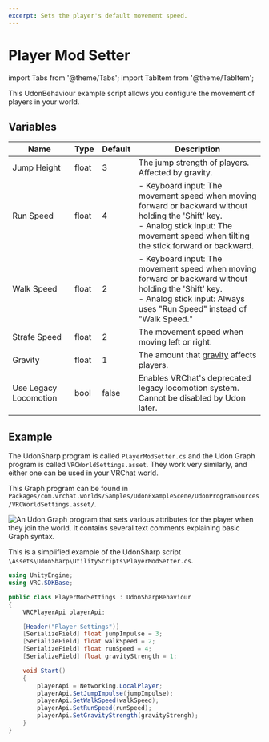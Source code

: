 ```yaml
---
excerpt: Sets the player's default movement speed.
---
```

# Player Mod Setter

import Tabs from '@theme/Tabs';
import TabItem from '@theme/TabItem';

This UdonBehaviour example script allows you configure the movement of players in your world.

## Variables

| Name                  | Type  | Default | Description                                                                                                                                                                                     |
| --------------------- | ----- | ------- | ----------------------------------------------------------------------------------------------------------------------------------------------------------------------------------------------- |
| Jump Height           | float | 3       | The jump strength of players. Affected by gravity.                                                                                                                                              |
| Run Speed             | float | 4       | - Keyboard input: The movement speed when moving forward or backward without holding the 'Shift' key.<br />- Analog stick input: The movement speed when tilting the stick forward or backward. |
| Walk Speed            | float | 2       | - Keyboard input: The movement speed when moving forward or backward without holding the 'Shift' key.<br />- Analog stick input: Always uses "Run Speed" instead of "Walk Speed."               |
| Strafe Speed          | float | 2       | The movement speed when moving left or right.                                                                                                                                                   |
| Gravity               | float | 1       | The amount that [gravity](https://docs.unity3d.com/ScriptReference/Physics-gravity.html) affects players.                                                                                       |
| Use Legacy Locomotion | bool  | false   | Enables VRChat's deprecated legacy locomotion system. Cannot be disabled by Udon later.                                                                                                         |

## Example

The UdonSharp program is called `PlayerModSetter.cs` and the Udon Graph program is called `VRCWorldSettings.asset`. They work very similarly, and either one can be used in your VRChat world.

<Tabs groupId="udon-compiler-language">
<TabItem value="graph" label="Udon Graph">

This Graph program can be found in `Packages/com.vrchat.worlds/Samples/UdonExampleScene/UdonProgramSources/VRCWorldSettings.asset/`.

![An Udon Graph program that sets various attributes for the player when they join the world. It contains several text comments explaining basic Graph syntax.](/img/worlds/udon/examples/vrcworldsettings.png)

</TabItem>
<TabItem value="cs" label="UdonSharp">

This is a simplified example of the UdonSharp script `\Assets\UdonSharp\UtilityScripts\PlayerModSetter.cs`.

```cs showlinenumbers
using UnityEngine;
using VRC.SDKBase;

public class PlayerModSettings : UdonSharpBehaviour
{
    VRCPlayerApi playerApi;

    [Header("Player Settings")]
    [SerializeField] float jumpImpulse = 3;
    [SerializeField] float walkSpeed = 2;
    [SerializeField] float runSpeed = 4;
    [SerializeField] float gravityStrength = 1;

    void Start()
    {
        playerApi = Networking.LocalPlayer;
        playerApi.SetJumpImpulse(jumpImpulse);
        playerApi.SetWalkSpeed(walkSpeed);
        playerApi.SetRunSpeed(runSpeed);
        playerApi.SetGravityStrength(gravityStrengh);
    }
}
```

</TabItem>
</Tabs>